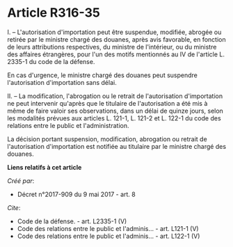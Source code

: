 # Article R316-35

I. – L'autorisation d'importation peut être suspendue, modifiée, abrogée ou retirée par le ministre chargé des douanes, après
avis favorable, en fonction de leurs attributions respectives, du ministre de l'intérieur, ou du ministre des affaires
étrangères, pour l'un des motifs mentionnés au IV de l'article L. 2335-1 du code de la défense. 

En cas d'urgence, le ministre chargé des douanes peut suspendre l'autorisation d'importation sans délai. 

II. – La modification, l'abrogation ou le retrait de l'autorisation d'importation ne peut intervenir qu'après que le
titulaire de l'autorisation a été mis à même de faire valoir ses observations, dans un délai de quinze jours, selon les
modalités prévues aux articles L. 121-1, L. 121-2 et L. 122-1 du code des relations entre le public et l'administration. 

La décision portant suspension, modification, abrogation ou retrait de l'autorisation d'importation est notifiée au titulaire
par le ministre chargé des douanes.

**Liens relatifs à cet article**

_Créé par_:

  - Décret n°2017-909 du 9 mai 2017 - art. 8

_Cite_:

  - Code de la défense. - art. L2335-1 (V)
  - Code des relations entre le public et l'adminis... - art. L121-1 (V)
  - Code des relations entre le public et l'adminis... - art. L122-1 (V)
